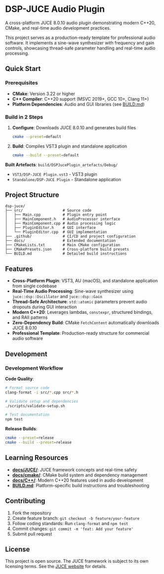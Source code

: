 # DSP-JUCE Audio Plugin

A cross-platform JUCE 8.0.10 audio plugin demonstrating modern C++20, CMake,
and real-time audio development practices.

This project serves as a production-ready template for professional audio software.
It implements a sine-wave synthesizer with frequency and gain controls, showcasing
thread-safe parameter handling and real-time audio processing.

## Quick Start

### Prerequisites

- **CMake**: Version 3.22 or higher
- **C++ Compiler**: C++20 support (MSVC 2019+, GCC 10+, Clang 11+)
- **Platform Dependencies**: Audio and GUI libraries (see [BUILD.md](BUILD.md))

### Build in 2 Steps

1. **Configure**: Downloads JUCE 8.0.10 and generates build files

   ```bash
   cmake --preset=default
   ```

2. **Build**: Compiles VST3 plugin and standalone application

   ```bash
   cmake --build --preset=default
   ```

**Built Artefacts**: `build/DSPJucePlugin_artefacts/Debug/`

- `VST3/DSP-JUCE Plugin.vst3` - VST3 plugin
- `Standalone/DSP-JUCE Plugin` - Standalone application

## Project Structure

```text
dsp-juce/
├── src/                  # Source code
│   ├── Main.cpp          # Plugin entry point
│   ├── MainComponent.h   # AudioProcessor interface
│   ├── MainComponent.cpp # Audio processing logic
│   ├── PluginEditor.h    # GUI interface
│   └── PluginEditor.cpp  # GUI implementation
├── .github/              # CI/CD and project configuration
├── docs/                 # Extended documentation
├── CMakeLists.txt        # Main CMake configuration
├── CMakePresets.json     # Cross-platform build presets
└── BUILD.md              # Detailed build instructions
```

## Features

- **Cross-Platform Plugin**: VST3, AU (macOS), and standalone application from single codebase
- **Real-Time Audio Processing**: Sine-wave synthesizer using `juce::dsp::Oscillator`
  and `juce::dsp::Gain`
- **Thread-Safe Architecture**: `std::atomic` parameters prevent audio dropouts
  during GUI interaction
- **Modern C++20**: Leverages lambdas, `constexpr`, structured bindings, and RAII patterns
- **Zero-Dependency Build**: CMake `FetchContent` automatically downloads JUCE 8.0.10
- **Professional Template**: Production-ready structure for commercial audio software

## Development

### Development Workflow

**Code Quality**:

```bash
# Format source code
clang-format -i src/*.cpp src/*.h

# Validate setup and dependencies
./scripts/validate-setup.sh

# Test documentation
npm test
```

**Release Builds**:

```bash
cmake --preset=release
cmake --build --preset=release
```

## Learning Resources

- **[docs/JUCE/](docs/JUCE/)**: JUCE framework concepts and real-time safety
- **[docs/cmake/](docs/cmake/)**: CMake build system and dependency management  
- **[docs/C++/](docs/C++/)**: Modern C++20 features used in audio development
- **[BUILD.md](BUILD.md)**: Platform-specific build instructions and troubleshooting

## Contributing

1. Fork the repository
2. Create feature branch: `git checkout -b feature/your-feature`
3. Follow coding standards: Run `clang-format` and `npm test`
4. Commit changes: `git commit -m 'feat: Add your feature'`
5. Submit pull request

## License

This project is open source. The JUCE framework is subject to its own licensing terms.
See the [JUCE website](https://juce.com/get-juce) for details.
